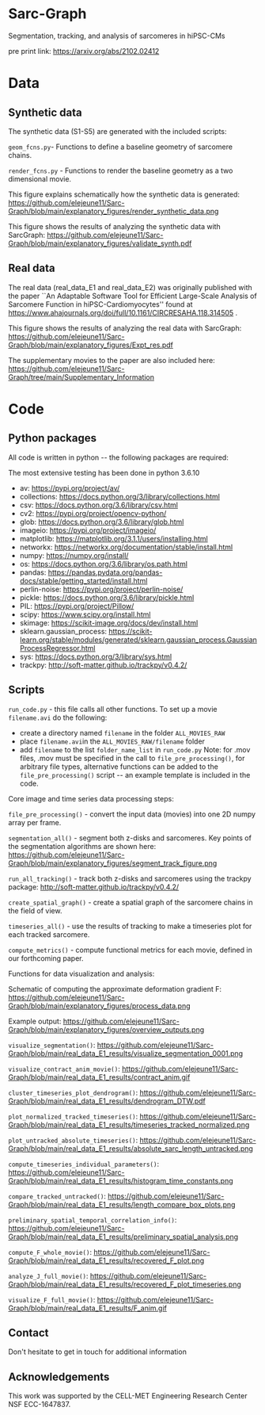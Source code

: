 # Sarc-Graph
Segmentation, tracking, and analysis of sarcomeres in hiPSC-CMs

pre print link:
https://arxiv.org/abs/2102.02412

# Data

## Synthetic data

The synthetic data (S1-S5) are generated with the included scripts:

`geom_fcns.py`- Functions to define a baseline geometry of sarcomere chains. 

`render_fcns.py` - Functions to render the baseline geometry as a two dimensional movie. 

This figure explains schematically how the synthetic data is generated:
https://github.com/elejeune11/Sarc-Graph/blob/main/explanatory_figures/render_synthetic_data.png

This figure shows the results of analyzing the synthetic data with SarcGraph:
https://github.com/elejeune11/Sarc-Graph/blob/main/explanatory_figures/validate_synth.pdf

## Real data

The real data (real_data_E1 and real_data_E2) was originally published with the paper ``An Adaptable Software Tool for Efficient Large-Scale Analysis of Sarcomere Function in hiPSC-Cardiomyocytes'' found at https://www.ahajournals.org/doi/full/10.1161/CIRCRESAHA.118.314505 . 

This figure shows the results of analyzing the real data with SarcGraph:
https://github.com/elejeune11/Sarc-Graph/blob/main/explanatory_figures/Expt_res.pdf

The supplementary movies to the paper are also included here:
https://github.com/elejeune11/Sarc-Graph/tree/main/Supplementary_Information


# Code

## Python packages
All code is written in python -- the following packages are required:

The most extensive testing has been done in python 3.6.10

* av:
https://pypi.org/project/av/
* collections:
https://docs.python.org/3/library/collections.html
* csv:
https://docs.python.org/3.6/library/csv.html
* cv2:
https://pypi.org/project/opencv-python/
* glob:
https://docs.python.org/3.6/library/glob.html
* imageio:
https://pypi.org/project/imageio/
* matplotlib:
https://matplotlib.org/3.1.1/users/installing.html
* networkx:
https://networkx.org/documentation/stable/install.html
* numpy:
https://numpy.org/install/
* os:
https://docs.python.org/3.6/library/os.path.html
* pandas:
https://pandas.pydata.org/pandas-docs/stable/getting_started/install.html
* perlin-noise:
https://pypi.org/project/perlin-noise/
* pickle:
https://docs.python.org/3.6/library/pickle.html
* PIL:
https://pypi.org/project/Pillow/
* scipy:
https://www.scipy.org/install.html
* skimage:
https://scikit-image.org/docs/dev/install.html
* sklearn.gaussian_process:
https://scikit-learn.org/stable/modules/generated/sklearn.gaussian_process.GaussianProcessRegressor.html
* sys:
https://docs.python.org/3/library/sys.html
* trackpy:
http://soft-matter.github.io/trackpy/v0.4.2/

## Scripts

`run_code.py` - this file calls all other functions. To set up a movie `filename.avi` do the following:
* create a directory named `filename` in the folder `ALL_MOVIES_RAW`
* place `filename.avi`in the `ALL_MOVIES_RAW/filename` folder 
* add `filename` to the list `folder_name_list` in `run_code.py`
Note: for .mov files, .mov must be specified in the call to `file_pre_processing()`, for arbitrary file types, alternative functions can be added to the `file_pre_processing()` script -- an example template is included in the code. 

Core image and time series data processing steps: 

`file_pre_processing()` -  convert the input data (movies) into one 2D numpy array per frame. 

`segmentation_all()` - segment both z-disks and sarcomeres. Key points of the segmentation algorithms are shown here:
https://github.com/elejeune11/Sarc-Graph/blob/main/explanatory_figures/segment_track_figure.png

`run_all_tracking()` - track both z-disks and sarcomeres using the trackpy package:
http://soft-matter.github.io/trackpy/v0.4.2/

`create_spatial_graph()` - create a spatial graph of the sarcomere chains in the field of view. 

`timeseries_all()` - use the results of tracking to make a timeseries plot for each tracked sarcomere. 

`compute_metrics()` - compute functional metrics for each movie, defined in our forthcoming paper.

Functions for data visualization and analysis:

Schematic of computing the approximate deformation gradient F:
https://github.com/elejeune11/Sarc-Graph/blob/main/explanatory_figures/process_data.png

Example output:
https://github.com/elejeune11/Sarc-Graph/blob/main/explanatory_figures/overview_outputs.png
  
 `visualize_segmentation()`: 
 https://github.com/elejeune11/Sarc-Graph/blob/main/real_data_E1_results/visualize_segmentation_0001.png
    
 `visualize_contract_anim_movie()`:
 https://github.com/elejeune11/Sarc-Graph/blob/main/real_data_E1_results/contract_anim.gif
    
 `cluster_timeseries_plot_dendrogram()`:
 https://github.com/elejeune11/Sarc-Graph/blob/main/real_data_E1_results/dendrogram_DTW.pdf
    
 `plot_normalized_tracked_timeseries()`:
 https://github.com/elejeune11/Sarc-Graph/blob/main/real_data_E1_results/timeseries_tracked_normalized.png
  
 `plot_untracked_absolute_timeseries()`:
 https://github.com/elejeune11/Sarc-Graph/blob/main/real_data_E1_results/absolute_sarc_length_untracked.png
    
 `compute_timeseries_individual_parameters()`:
 https://github.com/elejeune11/Sarc-Graph/blob/main/real_data_E1_results/histogram_time_constants.png
    
 `compare_tracked_untracked()`:
 https://github.com/elejeune11/Sarc-Graph/blob/main/real_data_E1_results/length_compare_box_plots.png
    
 `preliminary_spatial_temporal_correlation_info()`:
 https://github.com/elejeune11/Sarc-Graph/blob/main/real_data_E1_results/preliminary_spatial_analysis.png
    
 `compute_F_whole_movie()`:
 https://github.com/elejeune11/Sarc-Graph/blob/main/real_data_E1_results/recovered_F_plot.png
 
 `analyze_J_full_movie()`: 
 https://github.com/elejeune11/Sarc-Graph/blob/main/real_data_E1_results/recovered_F_plot_timeseries.png
 
 `visualize_F_full_movie()`: 
 https://github.com/elejeune11/Sarc-Graph/blob/main/real_data_E1_results/F_anim.gif


## Contact
Don't hesitate to get in touch for additional information 

## Acknowledgements 
This work was supported by the CELL-MET Engineering Research Center NSF ECC-1647837.
